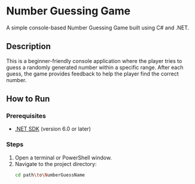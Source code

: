 # Number Guessing Game

A simple console-based Number Guessing Game built using C# and .NET.

## Description

This is a beginner-friendly console application where the player tries to guess a randomly generated number within a specific range. After each guess, the game provides feedback to help the player find the correct number.

## How to Run

### Prerequisites

- [.NET SDK](https://dotnet.microsoft.com/download) (version 6.0 or later)

### Steps

1. Open a terminal or PowerShell window.
2. Navigate to the project directory:
   ```bash
   cd path\to\NumberGuessName

